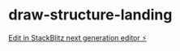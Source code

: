 # draw-structure-landing

[Edit in StackBlitz next generation editor ⚡️](https://stackblitz.com/~/github.com/krivoox/draw-structure-landing)